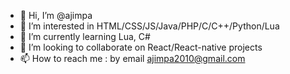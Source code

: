 - 👋 Hi, I’m @ajimpa
- 👀 I’m interested in HTML/CSS/JS/Java/PHP/C/C++/Python/Lua
- 🌱 I’m currently learning Lua, C#
- 💞️ I’m looking to collaborate on React/React-native projects
- 📫 How to reach me : by email ajimpa2010@gmail.com

<!---
ajimpa/ajimpa is a ✨ special ✨ repository because its `README.md` (this file) appears on your GitHub profile.
You can click the Preview link to take a look at your changes.
--->
